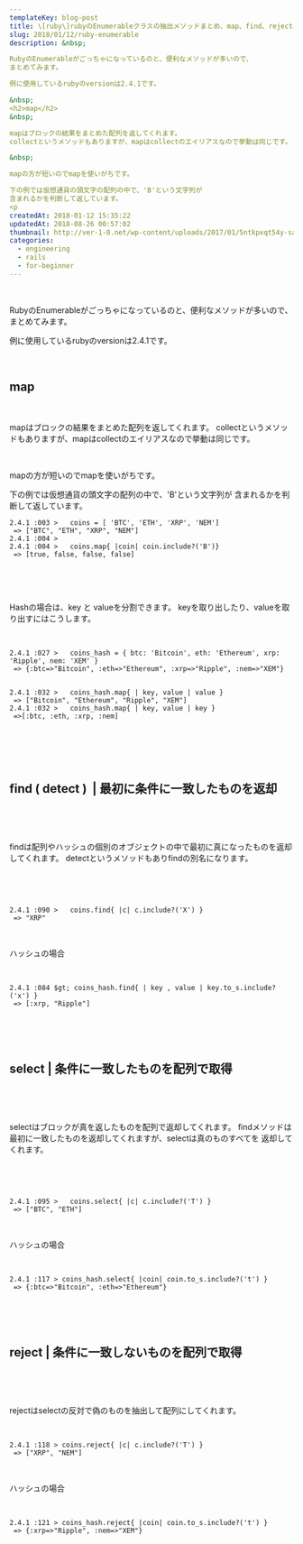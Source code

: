 ```yaml
---
templateKey: blog-post
title: \[ruby\]rubyのEnumerableクラスの抽出メソッドまとめ、map、find、reject、select
slug: 2018/01/12/ruby-enumerable
description: &nbsp;

RubyのEnumerableがごっちゃになっているのと、便利なメソッドが多いので、
まとめてみます。

例に使用しているrubyのversionは2.4.1です。

&nbsp;
<h2>map</h2>
&nbsp;

mapはブロックの結果をまとめた配列を返してくれます。
collectというメソッドもありますが、mapはcollectのエイリアスなので挙動は同じです。

&nbsp;

mapの方が短いのでmapを使いがちです。

下の例では仮想通貨の頭文字の配列の中で、'B'という文字列が
含まれるかを判断して返しています。
<p
createdAt: 2018-01-12 15:35:22
updatedAt: 2018-08-26 00:57:02
thumbnail: http://ver-1-0.net/wp-content/uploads/2017/01/5ntkpxqt54y-sai-kiran-anagani.jpg
categories: 
  - engineering
  - rails
  - for-beginner
---
```


&nbsp;

RubyのEnumerableがごっちゃになっているのと、便利なメソッドが多いので、
まとめてみます。

例に使用しているrubyのversionは2.4.1です。

&nbsp;
<h2>map</h2>
&nbsp;

mapはブロックの結果をまとめた配列を返してくれます。
collectというメソッドもありますが、mapはcollectのエイリアスなので挙動は同じです。

&nbsp;

mapの方が短いのでmapを使いがちです。

下の例では仮想通貨の頭文字の配列の中で、'B'という文字列が
含まれるかを判断して返しています。
<pre><code class="language-ruby">2.4.1 :003 &gt;   coins = [ 'BTC', 'ETH', 'XRP', 'NEM']
 =&gt; ["BTC", "ETH", "XRP", "NEM"] 
2.4.1 :004 &gt; 
2.4.1 :004 &gt;   coins.map{ |coin| coin.include?('B')}
 =&gt; [true, false, false, false] 
</code></pre>
&nbsp;

&nbsp;

Hashの場合は、key と valueを分割できます。
keyを取り出したり、valueを取り出すにはこうします。

&nbsp;
<pre><code class="language-ruby">2.4.1 :027 &gt;   coins_hash = { btc: 'Bitcoin', eth: 'Ethereum', xrp: 'Ripple', nem: 'XEM' }
 =&gt; {:btc=&gt;"Bitcoin", :eth=&gt;"Ethereum", :xrp=&gt;"Ripple", :nem=&gt;"XEM"} 

</code></pre>
<pre><code class="language-ruby">2.4.1 :032 &gt;   coins_hash.map{ | key, value | value }
 =&gt; ["Bitcoin", "Ethereum", "Ripple", "XEM"] 
2.4.1 :032 &gt;   coins_hash.map{ | key, value | key }
 =&gt;[:btc, :eth, :xrp, :nem]

</code></pre>
&nbsp;

&nbsp;
<h2>find ( detect )  | 最初に条件に一致したものを返却</h2>
&nbsp;

&nbsp;

findは配列やハッシュの個別のオブジェクトの中で最初に真になったものを返却してくれます。
detectというメソッドもありfindの別名になります。

&nbsp;

&nbsp;
<pre><code class="language-ruby">2.4.1 :090 &gt;   coins.find{ |c| c.include?('X') }
 =&gt; "XRP" 
</code></pre>
&nbsp;

ハッシュの場合

&nbsp;
<pre><code class="language-ruby">2.4.1 :084 $gt; coins_hash.find{ | key , value | key.to_s.include?('x') }
 =&gt; [:xrp, "Ripple"]
</code></pre>
&nbsp;

&nbsp;
<h2>select | 条件に一致したものを配列で取得</h2>
&nbsp;

&nbsp;

selectはブロックが真を返したものを配列で返却してくれます。
findメソッドは最初に一致したものを返却してくれますが、selectは真のものすべてを
返却してくれます。

&nbsp;

&nbsp;
<pre><code class="language-ruby">2.4.1 :095 &gt;   coins.select{ |c| c.include?('T') }
 =&gt; ["BTC", "ETH"] 
</code></pre>
&nbsp;

ハッシュの場合

&nbsp;
<pre><code class="language-ruby">2.4.1 :117 &gt; coins_hash.select{ |coin| coin.to_s.include?('t') }
 =&gt; {:btc=&gt;"Bitcoin", :eth=&gt;"Ethereum"} 
</code></pre>
&nbsp;

&nbsp;
<h2>reject | 条件に一致しないものを配列で取得</h2>
&nbsp;

&nbsp;

rejectはselectの反対で偽のものを抽出して配列にしてくれます。

&nbsp;
<pre><code class="language-ruby">2.4.1 :118 &gt; coins.reject{ |c| c.include?('T') }
 =&gt; ["XRP", "NEM"]</code></pre>
&nbsp;

ハッシュの場合

&nbsp;
<pre><code class="language-ruby">2.4.1 :121 &gt; coins_hash.reject{ |coin| coin.to_s.include?('t') }
 =&gt; {:xrp=&gt;"Ripple", :nem=&gt;"XEM"} 
</code></pre>
